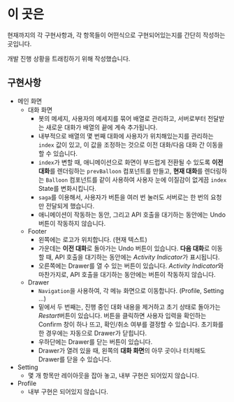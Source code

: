 # 이 곳은

현재까지의 각 구현사항과, 각 항목들이 어떤식으로 구현되어있는지를 간단히 작성하는 곳입니다.

개발 진행 상황을 트래킹하기 위해 작성했습니다.

## 구현사항

- 메인 화면
  - 대화 화면
    - 봇의 메세지, 사용자의 메세지를 묶어 배열로 관리하고, 서버로부터 전달받는 새로운 대화가 배열의 끝에 계속 추가됩니다.
    - 내부적으로 배열의 몇 번째 대화에 사용자가 위치해있는지를 관리하는 `index` 값이 있고, 이 값을 조정하는 것으로 이전 대화/다음 대화 간 이동을 할 수 있습니다.
    - `index`가 변할 때, 애니메이션으로 화면이 부드럽게 전환될 수 있도록 **이전 대화**를 렌더링하는 `prevBalloon` 컴포넌트를 만들고, **현재 대화**를 렌더링하는 `Balloon` 컴포넌트를 같이 사용하여 사용자 눈에 이질감이 없게끔 `index` State를 변화시킵니다.
    - `saga`를 이용해서, 사용자가 버튼을 여러 번 눌러도 서버로는 한 번의 요청만 전달되게 했습니다.
    - 애니메이션이 작동하는 동안, 그리고 API 호출을 대기하는 동안에는 Undo버튼이 작동하지 않습니다.
  - Footer
    - 왼쪽에는 로고가 위치합니다. (현재 텍스트)
    - 가운데는 **이전 대화**로 돌아가는 Undo 버튼이 있습니다.
      **다음 대화**로 이동할 때, API 호출을 대기하는 동안에는 *Activity Indicator*가 표시됩니다.
    - 오른쪽에는 Drawer를 열 수 있는 버튼이 있습니다. *Activity Indicator*와 마찬가지로, API 호출을 대기하는 동안에는 버튼이 작동하지 않습니다.
  - Drawer
    - `Navigation`을 사용하여, 각 메뉴 화면으로 이동합니다. (Profile, Setting ...)
    - 밑에서 두 번째는, 진행 중인 대화 내용을 제거하고 초기 상태로 돌아가는 *Restart*버튼이 있습니다.
      버튼을 클릭하면 사용자 입력을 확인하는 Confirm 창이 하나 뜨고, 확인/취소 여부를 결정할 수 있습니다.
      초기화를 한 경우에는 자동으로 Drawer가 닫힙니다.
    - 우하단에는 Drawer를 닫는 버튼이 있습니다.
    - Drawer가 열려 있을 때, 왼쪽의 **대화 화면**의 아무 곳이나 터치해도 Drawer를 닫을 수 있습니다.
- Setting
  - 몇 개 항목만 레이아웃을 잡아 놓고, 내부 구현은 되어있지 않습니다.
- Profile
  - 내부 구현은 되어있지 않습니다.
